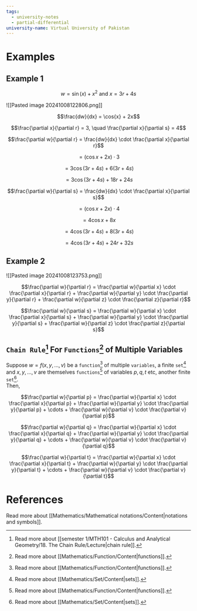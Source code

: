 ```yaml
---
tags:
  - university-notes
  - partial-differential
university-name: Virtual University of Pakistan
---
```


# Examples

## Example 1

$$w = \sin (x) + x^2 \text{ and } x = 3r + 4s$$

![[Pasted image 20241008122806.png]]

$$\frac{dw}{dx} = \cos{x} + 2x$$

 $$\frac{\partial x}{\partial r} = 3, \quad \frac{\partial x}{\partial s} = 4$$

 $$\frac{\partial w}{\partial r} = \frac{dw}{dx} \cdot \frac{\partial x}{\partial r}$$

 $$= (\cos{x} + 2x) \cdot 3$$

 $$= 3\cos{(3r + 4s)} + 6(3r + 4s)$$

 $$= 3\cos{(3r + 4s)} + 18r + 24s$$

 $$\frac{\partial w}{\partial s} = \frac{dw}{dx} \cdot \frac{\partial x}{\partial s}$$

 $$= (\cos{x} + 2x) \cdot 4$$

 $$= 4\cos{x} + 8x$$

 $$= 4\cos{(3r + 4s)} + 8(3r + 4s)$$

 $$= 4\cos{(3r + 4s)} + 24r + 32s$$

## Example 2
![[Pasted image 20241008123753.png]]  

$$\frac{\partial w}{\partial r} = \frac{\partial w}{\partial x} \cdot \frac{\partial x}{\partial r} + \frac{\partial w}{\partial y} \cdot \frac{\partial y}{\partial r} + \frac{\partial w}{\partial z} \cdot \frac{\partial z}{\partial r}$$

 $$\frac{\partial w}{\partial s} = \frac{\partial w}{\partial x} \cdot \frac{\partial x}{\partial s} + \frac{\partial w}{\partial y} \cdot \frac{\partial y}{\partial s} + \frac{\partial w}{\partial z} \cdot \frac{\partial z}{\partial s}$$

## `Chain Rule`[^1] For `Functions`[^2] of Multiple Variables
Suppose $w = f(x, y, \ldots, v)$ be a `function`[^2] of multiple `variables`, a finite `set`[^3] and $x, y, \ldots, v$ are themselves `functions`[^2] of variables $p, q, t$ etc, another finite `set`[^3].  
Then,  

$$\frac{\partial w}{\partial p} = \frac{\partial w}{\partial x} \cdot \frac{\partial x}{\partial p} + \frac{\partial w}{\partial y} \cdot \frac{\partial y}{\partial p} + \cdots + \frac{\partial w}{\partial v} \cdot \frac{\partial v}{\partial p}$$

$$\frac{\partial w}{\partial q} = \frac{\partial w}{\partial x} \cdot \frac{\partial x}{\partial q} + \frac{\partial w}{\partial y} \cdot \frac{\partial y}{\partial q} + \cdots + \frac{\partial w}{\partial v} \cdot \frac{\partial v}{\partial q}$$

$$\frac{\partial w}{\partial t} = \frac{\partial w}{\partial x} \cdot \frac{\partial x}{\partial t} + \frac{\partial w}{\partial y} \cdot \frac{\partial y}{\partial t} + \cdots + \frac{\partial w}{\partial v} \cdot \frac{\partial v}{\partial t}$$

# References
Read more about [[Mathematics/Mathematical notations/Content|notations and symbols]].

[^1]: Read more about [[semester 1/MTH101 - Calculus and Analytical Geometry/18. The Chain Rule/Lecture|chain rule]].
[^2]: Read more about [[Mathematics/Function/Content|functions]].
[^3]: Read more about [[Mathematics/Set/Content|sets]].
